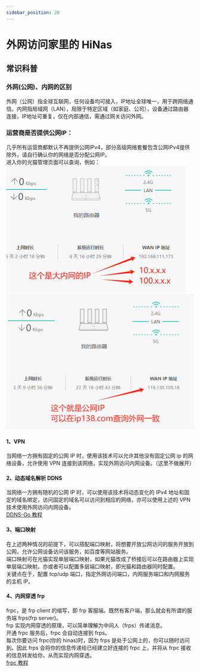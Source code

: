 ```yaml
---
sidebar_position: 20
---
```


# 外网访问家里的 HiNas

## 常识科普

### 外网(公网)、内网的区别

外网（公网）指全球互联网，任何设备均可接入，IP地址全球唯一，用于跨网络通信。内网指局域网（LAN），局限于特定区域（如家庭、公司），设备通过路由器连接，IP地址可重复，仅在内部通信，需通过网关访问外网。  

### 运营商是否提供公网IP：

几乎所有运营商都默认不再提供公网IPv4，部分高级网络套餐包含公网IPv4提供除外，请自行确认你的网络是否分配公网IP。  
进入你的光猫管理页面可以查询，例如：  
![ddns](img/ipv41.jpg)  
![ddns](img/ipv42.jpg)  

#### 1、VPN

当网络一方拥有固定的公网 IP 时，使用该技术可以允许其他没有固定公网 ip 的网络设备，允许使用 VPN 连接到该网络，实现外网访问内网设备。（这里不做展开）

#### 2、动态域名解析 DDNS

当网络一方拥有随机的公网 IP 时，可以使用该技术将动态变化的 IPv4 地址和固定的域名绑定，访问固定的域名可以访问到相应的网络，亦可以使用上述的 VPN 技术使用外网访问内网设备。  
[DDNS-Go 教程](https://ecoo.top/docs/nas-skill/ddnsgo)

#### 3、端口映射

在上述两种情况的前提下，可以搭配端口映射，将想要开放公网访问的服务开放到公网，允许公网设备访问该服务，如百度等网站服务。  
端口映射可在光猫实现单层端口映射，如果光猫改成了桥接后可以在路由器上实现单层端口映射。亦或者可以配置多层端口映射，即光猫和路由器同时配置。  
关键点在于，配置 tcp/udp 端口，指定外网访问端口，内网服务端口和内网服务的主机 IP。

#### 4、内网穿透 frp

frpc，是 frp client 的缩写，即 frp 客服端。既然有客户端，那么就会有所谓的服务端 frps(frp server)。  
frp 实现内网穿透的原理，可以简单理解为中间人（frps）传递消息。  
开通 frpc 服务后，frpc 会自动连接到 frps。  
每次你要访问 frpc(你的 hinas)时，因为 frps 是处于公网上的，你可以随时访问到。因此 frps 会将你的信息传递给已经建立好连接的 frpc 上，并将从 frpc 接收的信息转发给你，从而实现内网穿透。  
[frpc 教程](https://www.ecoo.top/docs/nas-skill/frpc)
